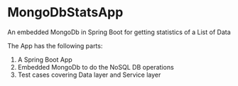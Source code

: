 # MongoDbStatsApp
An embedded MongoDb in Spring Boot for getting statistics of a List of Data


The App has the following parts:
1. A Spring Boot App
2. Embedded MongoDb to do the NoSQL DB operations
3. Test cases covering Data layer and Service layer

